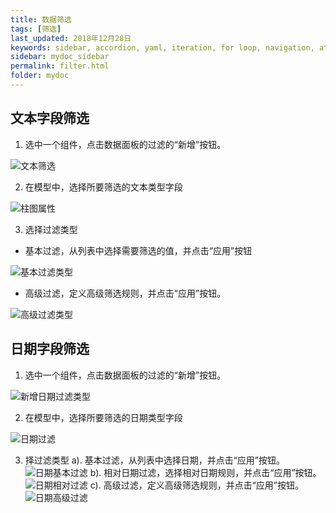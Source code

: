 ```yaml
---
title: 数据筛选
tags: [筛选]
last_updated: 2018年12月28日
keywords: sidebar, accordion, yaml, iteration, for loop, navigation, attributes, conditional filtering
sidebar: mydoc_sidebar
permalink: filter.html
folder: mydoc
---
```




## 文本字段筛选

1. 选中一个组件，点击数据面板的过滤的“新增”按钮。

![文本筛选](https://datafor123.github.io/images/filter/1.png)

2. 在模型中，选择所要筛选的文本类型字段

![柱图属性](https://datafor123.github.io/images/filter/2.png)

3. 选择过滤类型

- 基本过滤，从列表中选择需要筛选的值，并点击“应用”按钮

![基本过滤类型](https://datafor123.github.io/images/filter/3.png)

- 高级过滤，定义高级筛选规则，并点击“应用”按钮。

![高级过滤类型](https://datafor123.github.io/images/filter/4.png)



## 日期字段筛选

1. 选中一个组件，点击数据面板的过滤的“新增”按钮。

![新增日期过滤类型](https://datafor123.github.io/images/filter/5.png)

2. 在模型中，选择所要筛选的日期类型字段

![日期过滤](https://datafor123.github.io/images/filter/6.png)

3. 择过滤类型
  a).  基本过滤，从列表中选择日期，并点击“应用”按钮。
  ![日期基本过滤](https://datafor123.github.io/images/filter/7.png)
  b).  相对日期过滤，选择相对日期规则，并点击“应用”按钮。
  ![日期相对过滤](https://datafor123.github.io/images/filter/8.png)
  c).  高级过滤，定义高级筛选规则，并点击“应用”按钮。
  ![日期高级过滤](https://datafor123.github.io/images/filter/9.png)